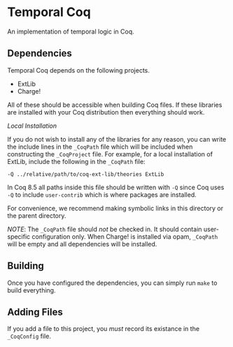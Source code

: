 Temporal Coq
============

An implementation of temporal logic in Coq.

Dependencies
------------

Temporal Coq depends on the following projects.

 - ExtLib
 - Charge!

All of these should be accessible when building Coq files. If these libraries
are installed with your Coq distribution then everything should work.

*Local Installation*

If you do not wish to install any of the libraries for any reason, you can
write the include lines in the ```_CoqPath``` file which will be included when
constructing the ```_CoqProject``` file. For example, for a local installation
of ExtLib, include the following in the ```_CoqPath``` file:

```
-Q ../relative/path/to/coq-ext-lib/theories ExtLib
```

In Coq 8.5 all paths inside this file should be written with ```-Q``` since
Coq uses ```-Q``` to include ```user-contrib``` which is where packages are
installed.

For convenience, we recommend making symbolic links in this directory or the
parent directory.

*NOTE*: The ```_CoqPath``` file should *not* be checked in. It should contain
user-specific configuration only. When Charge! is installed via opam,
```_CoqPath``` will be empty and all dependencies will be installed.

Building
--------

Once you have configured the dependencies, you can simply run ```make```
to build everything.

Adding Files
------------

If you add a file to this project, you *must* record its existance in the
```_CoqConfig``` file.
